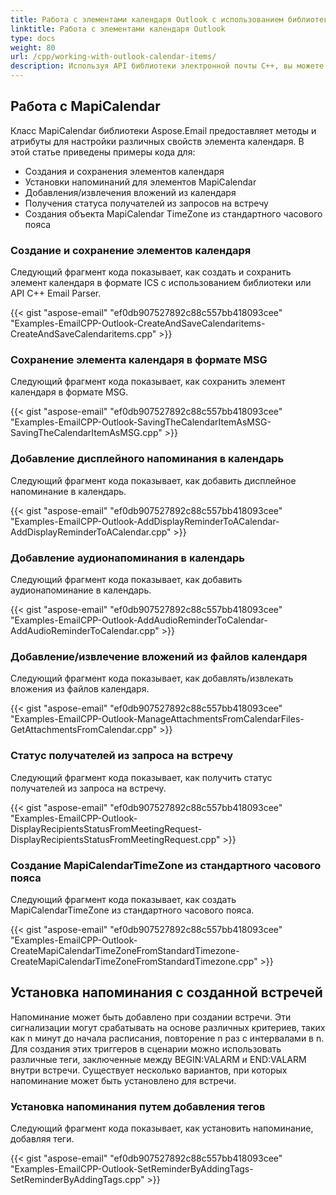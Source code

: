 ```yaml
---
title: Работа с элементами календаря Outlook с использованием библиотеки электронной почты C++
linktitle: Работа с элементами календаря Outlook
type: docs
weight: 80
url: /cpp/working-with-outlook-calendar-items/
description: Используя API библиотеки электронной почты C++, вы можете создавать и сохранять элементы календаря Outlook в формате MSG, добавлять и извлекать вложения из файлов календаря, а также устанавливать напоминания о встречах, добавляя теги.
---
```


## **Работа с MapiCalendar**
Класс MapiCalendar библиотеки Aspose.Email предоставляет методы и атрибуты для настройки различных свойств элемента календаря. В этой статье приведены примеры кода для:

- Создания и сохранения элементов календаря
- Установки напоминаний для элементов MapiCalendar
- Добавления/извлечения вложений из календаря
- Получения статуса получателей из запросов на встречу
- Создания объекта MapiCalendar TimeZone из стандартного часового пояса

### **Создание и сохранение элементов календаря**
Следующий фрагмент кода показывает, как создать и сохранить элемент календаря в формате ICS с использованием библиотеки или API C++ Email Parser.

{{< gist "aspose-email" "ef0db907527892c88c557bb418093cee" "Examples-EmailCPP-Outlook-CreateAndSaveCalendaritems-CreateAndSaveCalendaritems.cpp" >}}

### **Сохранение элемента календаря в формате MSG**
Следующий фрагмент кода показывает, как сохранить элемент календаря в формате MSG.

{{< gist "aspose-email" "ef0db907527892c88c557bb418093cee" "Examples-EmailCPP-Outlook-SavingTheCalendarItemAsMSG-SavingTheCalendarItemAsMSG.cpp" >}}

### **Добавление дисплейного напоминания в календарь**
Следующий фрагмент кода показывает, как добавить дисплейное напоминание в календарь.

{{< gist "aspose-email" "ef0db907527892c88c557bb418093cee" "Examples-EmailCPP-Outlook-AddDisplayReminderToACalendar-AddDisplayReminderToACalendar.cpp" >}}

### **Добавление аудионапоминания в календарь**
Следующий фрагмент кода показывает, как добавить аудионапоминание в календарь.

{{< gist "aspose-email" "ef0db907527892c88c557bb418093cee" "Examples-EmailCPP-Outlook-AddAudioReminderToCalendar-AddAudioReminderToCalendar.cpp" >}}

### **Добавление/извлечение вложений из файлов календаря**
Следующий фрагмент кода показывает, как добавлять/извлекать вложения из файлов календаря.

{{< gist "aspose-email" "ef0db907527892c88c557bb418093cee" "Examples-EmailCPP-Outlook-ManageAttachmentsFromCalendarFiles-GetAttachmentsFromCalendar.cpp" >}}

### **Статус получателей из запроса на встречу**
Следующий фрагмент кода показывает, как получить статус получателей из запроса на встречу.

{{< gist "aspose-email" "ef0db907527892c88c557bb418093cee" "Examples-EmailCPP-Outlook-DisplayRecipientsStatusFromMeetingRequest-DisplayRecipientsStatusFromMeetingRequest.cpp" >}}

### **Создание MapiCalendarTimeZone из стандартного часового пояса**
Следующий фрагмент кода показывает, как создать MapiCalendarTimeZone из стандартного часового пояса.

{{< gist "aspose-email" "ef0db907527892c88c557bb418093cee" "Examples-EmailCPP-Outlook-CreateMapiCalendarTimeZoneFromStandardTimezone-CreateMapiCalendarTimeZoneFromStandardTimezone.cpp" >}}

## **Установка напоминания с созданной встречей**
Напоминание может быть добавлено при создании встречи. Эти сигнализации могут срабатывать на основе различных критериев, таких как n минут до начала расписания, повторение n раз с интервалами в n. Для создания этих триггеров в сценарии можно использовать различные теги, заключенные между BEGIN:VALARM и END:VALARM внутри встречи. Существует несколько вариантов, при которых напоминание может быть установлено для встречи.

### **Установка напоминания путем добавления тегов**
Следующий фрагмент кода показывает, как установить напоминание, добавляя теги.

{{< gist "aspose-email" "ef0db907527892c88c557bb418093cee" "Examples-EmailCPP-Outlook-SetReminderByAddingTags-SetReminderByAddingTags.cpp" >}}